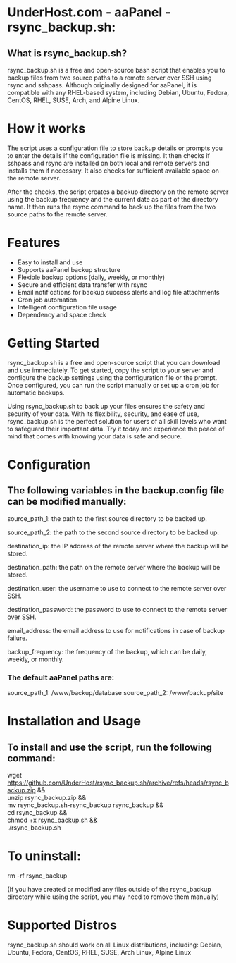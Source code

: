 # UnderHost.com - aaPanel -rsync_backup.sh:

## What is rsync_backup.sh?

rsync_backup.sh is a free and open-source bash script that enables you to backup files from two source paths to a remote server over SSH using rsync and sshpass. Although originally designed for aaPanel, it is compatible with any RHEL-based system, including Debian, Ubuntu, Fedora, CentOS, RHEL, SUSE, Arch, and Alpine Linux.

# How it works

The script uses a configuration file to store backup details or prompts you to enter the details if the configuration file is missing. It then checks if sshpass and rsync are installed on both local and remote servers and installs them if necessary. It also checks for sufficient available space on the remote server.

After the checks, the script creates a backup directory on the remote server using the backup frequency and the current date as part of the directory name. It then runs the rsync command to back up the files from the two source paths to the remote server.

# Features

* Easy to install and use
* Supports aaPanel backup structure
* Flexible backup options (daily, weekly, or monthly)
* Secure and efficient data transfer with rsync
* Email notifications for backup success alerts and log file attachments
* Cron job automation
* Intelligent configuration file usage
* Dependency and space check

# Getting Started

rsync_backup.sh is a free and open-source script that you can download and use immediately. To get started, copy the script to your server and configure the backup settings using the configuration file or the prompt. Once configured, you can run the script manually or set up a cron job for automatic backups.

Using rsync_backup.sh to back up your files ensures the safety and security of your data. With its flexibility, security, and ease of use, rsync_backup.sh is the perfect solution for users of all skill levels who want to safeguard their important data. Try it today and experience the peace of mind that comes with knowing your data is safe and secure.

# Configuration

## The following variables in the backup.config file can be modified manually:

source_path_1: the path to the first source directory to be backed up.

source_path_2: the path to the second source directory to be backed up.

destination_ip: the IP address of the remote server where the backup will be stored.

destination_path: the path on the remote server where the backup will be stored.

destination_user: the username to use to connect to the remote server over SSH.

destination_password: the password to use to connect to the remote server over SSH.

email_address: the email address to use for notifications in case of backup failure.

backup_frequency: the frequency of the backup, which can be daily, weekly, or monthly.

### The default aaPanel paths are:

source_path_1: /www/backup/database
source_path_2: /www/backup/site

# Installation and Usage

## To install and use the script, run the following command:

wget https://github.com/UnderHost/rsync_backup.sh/archive/refs/heads/rsync_backup.zip && \
unzip rsync_backup.zip && \
mv rsync_backup.sh-rsync_backup rsync_backup && \
cd rsync_backup && \
chmod +x rsync_backup.sh && \
./rsync_backup.sh

# To uninstall:

rm -rf rsync_backup

(If you have created or modified any files outside of the rsync_backup directory while using the script, you may need to remove them manually)

# Supported Distros

rsync_backup.sh should work on all Linux distributions, including: Debian, Ubuntu, Fedora, CentOS, RHEL, SUSE, Arch Linux, Alpine Linux

